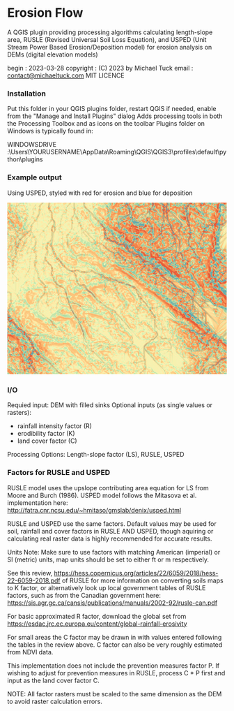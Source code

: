 # Erosion Flow
 
A QGIS plugin providing processing algorithms calculating length-slope area,
RUSLE (Revised Universal Soil Loss Equation),
and USPED (Unit Stream Power Based Erosion/Deposition model)
for erosion analysis on DEMs (digital elevation models)

begin                : 2023-03-28
copyright            : (C) 2023 by Michael Tuck
email                : contact@michaeltuck.com
MIT LICENCE

### Installation
Put this folder in your QGIS plugins folder, restart QGIS if needed, enable from the "Manage and Install Plugins" dialog
Adds processing tools in both the Processing Toolbox and as icons on the toolbar
Plugins folder on Windows is typically found in:

WINDOWSDRIVE :\Users\YOURUSERNAME\AppData\Roaming\QGIS\QGIS3\profiles\default\python\plugins

### Example output
Using USPED, styled with red for erosion and blue for deposition

![USPED sample output](USPEDexample.jpg)

### I/O

Requied input: DEM with filled sinks
Optional inputs (as single values or rasters):
 - rainfall intensity factor (R)
 - erodibility factor (K)
 - land cover factor (C)

Processing Options: Length-slope factor (LS), RUSLE, USPED

### Factors for RUSLE and USPED

RUSLE model uses the upslope contributing area equation for LS from Moore and Burch (1986).
USPED model follows the Mitasova et al. implementation here: http://fatra.cnr.ncsu.edu/~hmitaso/gmslab/denix/usped.html

RUSLE and USPED use the same factors. Default values may be
used for soil, rainfall and cover factors in RUSLE AND USPED,
though aquiring or calculating real raster data is highly recommended for accurate results.

Units Note: Make sure to use factors with matching American (imperial) or SI (metric) units,
map units should be set to either ft or m respectively.

See this review, https://hess.copernicus.org/articles/22/6059/2018/hess-22-6059-2018.pdf
of RUSLE for more information on converting soils maps to K factor,
or alternatively look up local government tables of RUSLE factors, such as
from the Canadian government here: https://sis.agr.gc.ca/cansis/publications/manuals/2002-92/rusle-can.pdf

For basic approximated R factor, download the global set from
https://esdac.jrc.ec.europa.eu/content/global-rainfall-erosivity

For small areas the C factor may be drawn in with values
entered following the tables in the review above. C factor can
also be very roughly estimated from NDVI data.

This implementation does not include the prevention measures factor P.
If wishing to adjust for prevention measures in RUSLE, process C * P
first and input as the land cover factor C.

NOTE: All factor rasters must be scaled to the same dimension as
the DEM to avoid raster calculation errors.
